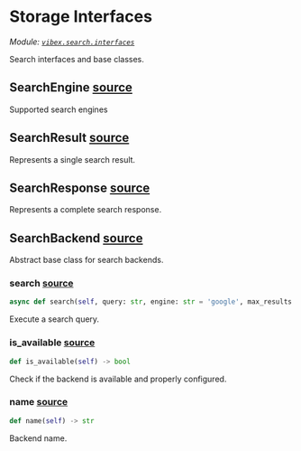 # Storage Interfaces

*Module: [`vibex.search.interfaces`](https://github.com/dustland/vibex/blob/main/src/vibex/search/interfaces.py)*

Search interfaces and base classes.

## SearchEngine <a href="https://github.com/dustland/vibex/blob/main/src/vibex/search/interfaces.py#L12" class="source-link" title="View source code">source</a>

Supported search engines

## SearchResult <a href="https://github.com/dustland/vibex/blob/main/src/vibex/search/interfaces.py#L23" class="source-link" title="View source code">source</a>

Represents a single search result.

## SearchResponse <a href="https://github.com/dustland/vibex/blob/main/src/vibex/search/interfaces.py#L37" class="source-link" title="View source code">source</a>

Represents a complete search response.

## SearchBackend <a href="https://github.com/dustland/vibex/blob/main/src/vibex/search/interfaces.py#L49" class="source-link" title="View source code">source</a>

Abstract base class for search backends.

### search <a href="https://github.com/dustland/vibex/blob/main/src/vibex/search/interfaces.py#L53" class="source-link" title="View source code">source</a>

```python
async def search(self, query: str, engine: str = 'google', max_results: int = 10, country: str = 'us', language: str = 'en') -> SearchResponse
```

Execute a search query.

### is_available <a href="https://github.com/dustland/vibex/blob/main/src/vibex/search/interfaces.py#L60" class="source-link" title="View source code">source</a>

```python
def is_available(self) -> bool
```

Check if the backend is available and properly configured.

### name <a href="https://github.com/dustland/vibex/blob/main/src/vibex/search/interfaces.py#L66" class="source-link" title="View source code">source</a>

```python
def name(self) -> str
```

Backend name.

